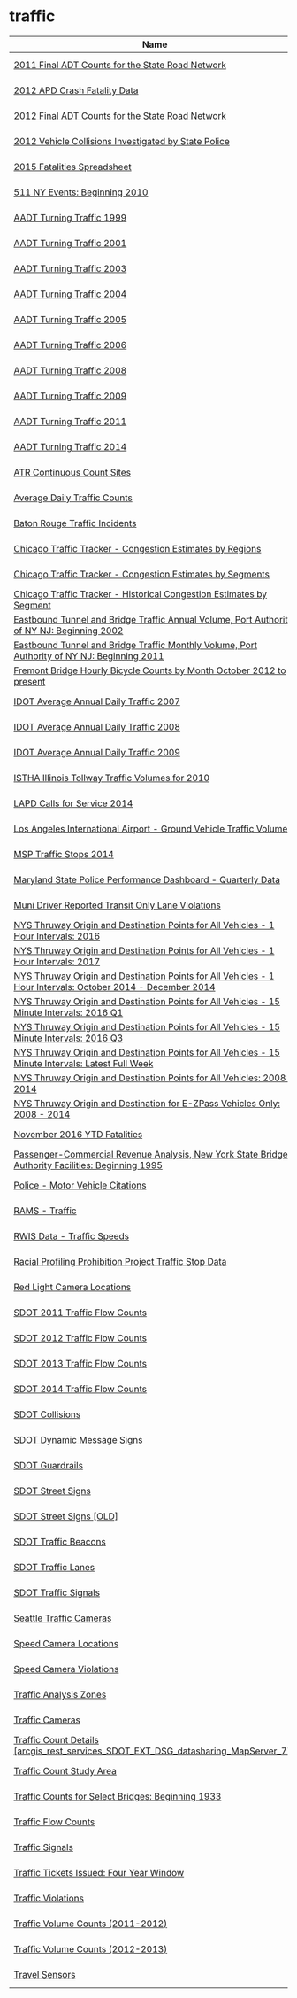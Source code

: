 # traffic

Name | Agency | Published
---- | ---- | ---------
[2011 Final ADT Counts for the State Road Network](../socrata/25bh-kn7t.md) | data.ct.gov | 2014-03-29
[2012 APD Crash Fatality Data](../socrata/ergh-7g8p.md) | data.austintexas.gov | 2013-05-21
[2012 Final ADT Counts for the State Road Network](../socrata/iwn2-hn3h.md) | data.ct.gov | 2014-03-29
[2012 Vehicle Collisions Investigated by State Police](../socrata/pdvh-tf2u.md) | data.maryland.gov | 2013-05-03
[2015 Fatalities Spreadsheet](../socrata/dbc6-hkkk.md) | data.austintexas.gov | 2016-04-25
[511 NY Events: Beginning 2010](../socrata/ah74-pg4w.md) | data.ny.gov | 2016-08-29
[AADT Turning Traffic 1999](../socrata/9bnf-mwkb.md) | data.iowa.gov | 2016-09-29
[AADT Turning Traffic 2001](../socrata/8z8t-apms.md) | data.iowa.gov | 2016-09-29
[AADT Turning Traffic 2003](../socrata/swa5-edvy.md) | data.iowa.gov | 2016-09-29
[AADT Turning Traffic 2004](../socrata/x89d-qusv.md) | data.iowa.gov | 2016-09-29
[AADT Turning Traffic 2005](../socrata/v7pn-44q8.md) | data.iowa.gov | 2016-09-29
[AADT Turning Traffic 2006](../socrata/hpc6-nhr3.md) | data.iowa.gov | 2016-09-29
[AADT Turning Traffic 2008](../socrata/bpe7-rq9j.md) | data.iowa.gov | 2016-09-29
[AADT Turning Traffic 2009](../socrata/43c3-stp6.md) | data.iowa.gov | 2016-09-29
[AADT Turning Traffic 2011](../socrata/as5s-avn6.md) | data.iowa.gov | 2016-09-29
[AADT Turning Traffic 2014](../socrata/x3ar-rhnf.md) | data.iowa.gov | 2016-09-29
[ATR Continuous Count Sites](../socrata/j7g2-w7xc.md) | data.iowa.gov | 2016-06-08
[Average Daily Traffic Counts](../socrata/pfsx-4n4m.md) | data.cityofchicago.org | 2011-04-17
[Baton Rouge Traffic Incidents](../socrata/2tu5-7kif.md) | data.brla.gov | 2017-02-04
[Chicago Traffic Tracker - Congestion Estimates by Regions](../socrata/t2qc-9pjd.md) | data.cityofchicago.org | 2014-09-12
[Chicago Traffic Tracker - Congestion Estimates by Segments](../socrata/n4j6-wkkf.md) | data.cityofchicago.org | 2014-09-26
[Chicago Traffic Tracker - Historical Congestion Estimates by Segment](../socrata/77hq-huss.md) | data.cityofchicago.org | 2015-02-11
[Eastbound Tunnel and Bridge Traffic Annual Volume, Port Authority of NY NJ: Beginning 2002](../socrata/9ray-6dmy.md) | data.ny.gov | 2016-10-11
[Eastbound Tunnel and Bridge Traffic Monthly Volume, Port Authority of NY NJ: Beginning 2011](../socrata/5uvq-7ebw.md) | data.ny.gov | 2016-10-11
[Fremont Bridge Hourly Bicycle Counts by Month October 2012 to present](../socrata/65db-xm6k.md) | data.seattle.gov | 2017-04-03
[IDOT Average Annual Daily Traffic 2007](../socrata/86j7-vghm.md) | data.illinois.gov | 2012-01-26
[IDOT Average Annual Daily Traffic 2008](../socrata/xupr-q8qs.md) | data.illinois.gov | 2012-01-26
[IDOT Average Annual Daily Traffic 2009](../socrata/43v9-izbq.md) | data.illinois.gov | 2012-01-26
[ISTHA Illinois Tollway Traffic Volumes for 2010](../socrata/ii2d-g8y2.md) | data.illinois.gov | 2012-01-26
[LAPD Calls for Service 2014](../socrata/mgue-vbsx.md) | data.lacity.org | 2015-11-19
[Los Angeles International Airport - Ground Vehicle Traffic Volume](../socrata/9uit-a3wp.md) | data.lacity.org | 2014-05-29
[MSP Traffic Stops 2014](../socrata/nq4v-y7m5.md) | data.maryland.gov | 2014-10-19
[Maryland State Police Performance Dashboard - Quarterly Data](../socrata/tx73-47dk.md) | data.maryland.gov | 2017-07-10
[Muni Driver Reported Transit Only Lane Violations](../socrata/sd75-dps9.md) | data.sfgov.org | 2016-04-15
[NYS Thruway Origin and Destination Points for All Vehicles - 1 Hour Intervals: 2016](../socrata/23v4-2ycs.md) | data.ny.gov | 2017-01-02
[NYS Thruway Origin and Destination Points for All Vehicles - 1 Hour Intervals: 2017](../socrata/r4tg-z3mz.md) | data.ny.gov | 2017-04-20
[NYS Thruway Origin and Destination Points for All Vehicles - 1 Hour Intervals: October 2014 - December 2014](../socrata/i57x-udiw.md) | data.ny.gov | 2016-03-18
[NYS Thruway Origin and Destination Points for All Vehicles - 15 Minute Intervals: 2016 Q1](../socrata/4n7x-kstx.md) | data.ny.gov | 2016-04-07
[NYS Thruway Origin and Destination Points for All Vehicles - 15 Minute Intervals: 2016 Q3](../socrata/ib6f-ap6m.md) | data.ny.gov | 2016-10-28
[NYS Thruway Origin and Destination Points for All Vehicles - 15 Minute Intervals: Latest Full Week](../socrata/4dbf-24u2.md) | data.ny.gov | 2017-04-19
[NYS Thruway Origin and Destination Points for All Vehicles: 2008 - 2014](../socrata/tw9e-7nms.md) | data.ny.gov | 2015-03-19
[NYS Thruway Origin and Destination for E-ZPass Vehicles Only: 2008 - 2014](../socrata/f9we-t9h3.md) | data.ny.gov | 2015-03-19
[November 2016 YTD Fatalities](../socrata/2cx2-y3ed.md) | data.austintexas.gov | 2016-12-21
[Passenger-Commercial Revenue Analysis, New York State Bridge Authority Facilities: Beginning 1995](../socrata/chh6-mt9c.md) | data.ny.gov | 2016-01-27
[Police - Motor Vehicle Citations](../socrata/3md9-rv67.md) | data.somervillema.gov | 2016-02-04
[RAMS - Traffic](../socrata/xn57-w4cv.md) | data.iowa.gov | 2016-12-06
[RWIS Data - Traffic Speeds](../socrata/am2d-jc37.md) | data.iowa.gov | 2016-06-09
[Racial Profiling Prohibition Project Traffic Stop Data](../socrata/g7s9-f7az.md) | data.ct.gov | 2015-09-22
[Red Light Camera Locations](../socrata/thvf-6diy.md) | data.cityofchicago.org | 2016-11-29
[SDOT 2011 Traffic Flow Counts](../socrata/vx33-v49r.md) | data.seattle.gov | 2015-03-19
[SDOT 2012 Traffic Flow Counts](../socrata/tuke-av4m.md) | data.seattle.gov | 2016-04-21
[SDOT 2013 Traffic Flow Counts](../socrata/fr45-zvkn.md) | data.seattle.gov | 2016-04-21
[SDOT 2014 Traffic Flow Counts](../socrata/4mwk-gpn6.md) | data.seattle.gov | 2016-04-21
[SDOT Collisions](../socrata/v7k9-7dn4.md) | data.seattle.gov | 2015-03-21
[SDOT Dynamic Message Signs](../socrata/8m64-tv56.md) | data.seattle.gov | 2015-03-19
[SDOT Guardrails](../socrata/gynh-gvez.md) | data.seattle.gov | 2016-04-22
[SDOT Street Signs](../socrata/atig-uucb.md) | data.seattle.gov | 2016-06-15
[SDOT Street Signs [OLD]](../socrata/kb3s-zi3z.md) | data.seattle.gov | 2015-03-19
[SDOT Traffic Beacons](../socrata/iwrq-qjta.md) | data.seattle.gov | 2015-03-19
[SDOT Traffic Lanes](../socrata/3ytq-9ntv.md) | data.seattle.gov | 2015-03-18
[SDOT Traffic Signals](../socrata/a3dp-9q2z.md) | data.seattle.gov | 2015-03-19
[Seattle Traffic Cameras](../socrata/65fc-btcc.md) | data.seattle.gov | 2012-08-07
[Speed Camera Locations](../socrata/4i42-qv3h.md) | data.cityofchicago.org | 2016-11-29
[Speed Camera Violations](../socrata/hhkd-xvj4.md) | data.cityofchicago.org | 2016-11-29
[Traffic Analysis Zones](../socrata/j4sj-j2nf.md) | data.sfgov.org | 2016-08-19
[Traffic Cameras](../socrata/b4k4-adkb.md) | data.austintexas.gov | 2016-12-20
[Traffic Count Details [arcgis_rest_services_SDOT_EXT_DSG_datasharing_MapServer_77]](../socrata/qfw2-ekmx.md) | data.seattle.gov | 2015-03-19
[Traffic Count Study Area](../socrata/cqdh-farx.md) | data.austintexas.gov | 2015-08-07
[Traffic Counts for Select Bridges: Beginning 1933](../socrata/5qpa-id23.md) | data.ny.gov | 2016-01-27
[Traffic Flow Counts](../socrata/7svg-ds5z.md) | data.seattle.gov | 2011-04-17
[Traffic Signals](../socrata/i5j3-69mv.md) | data.brla.gov | 2016-03-31
[Traffic Tickets Issued: Four Year Window](../socrata/q4hy-kbtf.md) | data.ny.gov | 2015-09-14
[Traffic Violations](../socrata/4mse-ku6q.md) | data.montgomerycountymd.gov | 2014-09-18
[Traffic Volume Counts (2011-2012)](../socrata/wng2-85mv.md) | data.cityofnewyork.us | 2014-06-17
[Traffic Volume Counts (2012-2013)](../socrata/p424-amsu.md) | data.cityofnewyork.us | 2014-06-17
[Travel Sensors](../socrata/6yd9-yz29.md) | data.austintexas.gov | 2017-02-28

